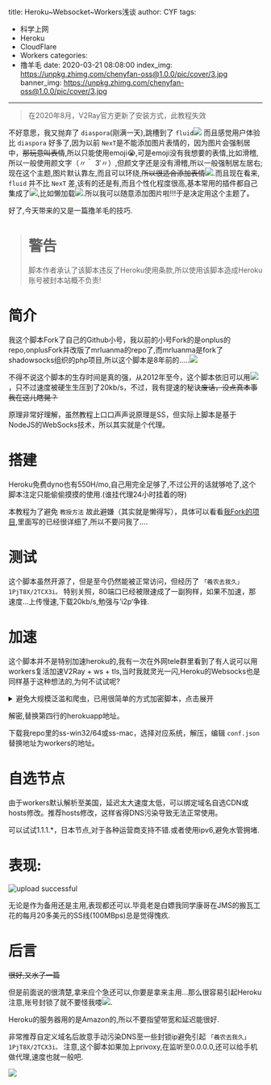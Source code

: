 title: Heroku~Websocket~Workers浅谈
author: CYF
tags:
  - 科学上网
  - Heroku
  - CloudFlare
  - Workers
categories:
  - 撸羊毛
date: 2020-03-21 08:08:00
index_img: https://unpkg.zhimg.com/chenyfan-oss@1.0.0/pic/cover/3.jpg
banner_img: https://unpkg.zhimg.com/chenyfan-oss@1.0.0/pic/cover/3.jpg
---

> 在2020年8月，V2Ray官方更新了安装方式，此教程失效

不好意思，我又抛弃了 `diaspora`(刚满一天),跳槽到了 `fluid`<img src="https://unpkg.zhimg.com/chenyfan-oss@1.0.0/pic/moji/huaji.png"> 而且感觉用户体验比 `diaspora` 好多了,因为以前 `NexT`是不能添加图片表情的，因为图片会强制居中，~~那玩意叫表情~~,所以只能使用emoji😭,可是emoji没有我想要的表情,<span class="heimu">比如滑稽</span>,所以一般使用颜文字（〃｀ 3′〃）,<span class="heimu">但颜文字还是没有滑稽</span>,所以一般强制居左居右;现在这个主题,图片默认靠左,而且可以环绕,~~所以很适合添加表情~~<img src="https://unpkg.zhimg.com/chenyfan-oss@1.0.0/pic/moji/yhuaji.png">.而且现在看来, `fluid` 并不比 `NexT` 差,该有的还是有,而且个性化程度很高,基本常用的插件都自己集成了<img src="https://unpkg.zhimg.com/chenyfan-oss@1.0.0/pic/moji/xy.png">,比如懒加载<img src="https://unpkg.zhimg.com/chenyfan-oss@1.0.0/pic/moji/zhuaji.png">.所以我可以随意添加图片啦!!!于是决定用这个主题了。

好了,今天带来的又是一篇撸羊毛的技巧.


> # 警告
> 脚本作者承认了该脚本违反了Heroku使用条款,所以使用该脚本造成Heroku账号被封本站概不负责!

# 简介

我这个脚本Fork了自己的Github小号，我以前的小号Fork的是onplus的repo,onplusFork并改版了mrluanma的repo了,而mrluanma是fork了shadowsocks组织的php项目,所以这个脚本是8年前的.....<img src="https://unpkg.zhimg.com/chenyfan-oss@1.0.0/pic/moji/lh.png">

不得不说这个脚本的生存时间是真的强，从2012年至今，这个脚本依旧可以用<img src="https://unpkg.zhimg.com/chenyfan-oss@1.0.0/pic/moji/xy.png">，只不过速度被硬生生压到了20kb/s，不过，我有提速的秘诀~~废话，没点真本事我在这儿瞎晃？~~

原理非常好理解，虽然教程上口口声声说原理是SS，但实际上脚本是基于NodeJS的WebSocks技术，所以其实就是个代理。

# 搭建

Heroku免费dyno也有550H/mo,自己用完全足够了,不过公开的话就够呛了,这个脚本注定只能偷偷摸摸的使用.(谁挂代理24小时挂着的呀)

本教程为了避免 `教授方法` 故此避嫌（其实就是懒得写），具体可以看看[我Fork的项目](https://github.com/ChenYFan/shadowsocks-heroku),里面写的已经很详细了,所以不要问我了....

# 测试

这个脚本虽然开源了，但是至今仍然能被正常访问，但经历了 `「羲农去我久」1PjT8X/2TCX3i。` 特别关照，80端口已经被限速成了一副狗样，如果不加速，那速度...上传慢速,下载20kb/s,勉强与’i2p‘争锋.

# 加速

这个脚本并不是特别加速heroku的,我有一次在外网tele群里看到了有人说可以用workers复活加速V2Ray + ws + tls,当时我就灵光一闪,Heroku的Websocks也是同样基于这种想法的,为何不试试呢?

<details>
<summary>避免大规模泛滥和爬虫，已用很简单的方式加密脚本，点击展开</summary>

```
YWRkRXZlbnRMaXN0ZW5lciUyOCUwQSUyMmZldGNoJTIyJTJDZXZlbnQlMjAlM0QlM0UlMjAlN0IlMEFsZXQlMjB1cmwlM0RuZXclMjBVUkwlMjhldmVudC5yZXF1ZXN0LnVybCUyOSUzQiUwQXVybC5ob3N0bmFtZSUzRCUyMnNzLWJ5Y3lmLWV1MS5oZXJva3VhcHAuY29tJTIyJTNCJTBBbGV0JTIwcmVxdWVzdCUzRG5ldyUyMFJlcXVlc3QlMjh1cmwlMkNldmVudC5yZXF1ZXN0JTI5JTNCJTBBZXZlbnQuJTIwcmVzcG9uZFdpdGglMjglMEFmZXRjaCUyOHJlcXVlc3QlMjklMEElMjklMEElN0QlMEElMjk=
```

</details>


解密,替换第四行的herokuapp地址。

下载我repo里的ss-win32/64或ss-mac，选择对应系统，解压，编辑 `conf.json` 替换地址为workers的地址。

# 自选节点

由于workers默认解析至美国，延迟太大速度太低，可以绑定域名自选CDN或hosts修改。推荐hosts修改，这样省得DNS污染导致无法正常使用。

可以试试1.1.1.\*，日本节点,对于各种运营商支持不错.或者使用ipv6,避免水管拥堵.

# 表现:


![upload successful](https://unpkg.zhimg.com/chenyfan-oss@1.0.0/pic/post/pasted-77.png)

无论是作为备用还是主用,表现都还可以.毕竟老是白嫖我同学康哥在JMS的搬瓦工花的每月20多美元的SS线(100MBps)总是觉得愧疚.


# 后言

<span class="heimu">~~很好,又水了一篇~~</span>

但是前面说的很清楚,拿来应个急还可以,你要是拿来主用...那么很容易引起Heroku注意,账号封锁了就不要怪我喽<img src="https://unpkg.zhimg.com/chenyfan-oss@1.0.0/pic/moji/huaji.png">.

Heroku的服务器用的是Amazon的,所以不要指望带宽和延迟能很好.

非常推荐自定义域名后故意手动污染DNS至一些封锁ip避免引起 `「羲农去我久」1PjT8X/2TCX3i。` 注意,这个脚本如果加上privoxy,在监听至0.0.0.0,还可以给手机做代理,速度也就一般吧.





![](https://cdn.jsdelivr.net/npm/chenyfan-oss@1.1.11/199.jpg)